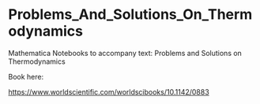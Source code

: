 # Problems_And_Solutions_On_Thermodynamics
Mathematica Notebooks to accompany text:  Problems and Solutions on Thermodynamics 

Book here:

https://www.worldscientific.com/worldscibooks/10.1142/0883
